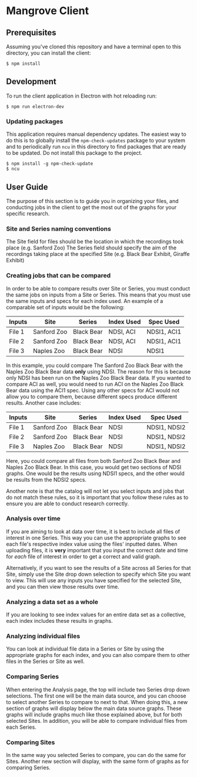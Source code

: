 # Mangrove Client

## Prerequisites
Assuming you've cloned this repository and have a terminal open to this directory, you can install the client:
```
$ npm install
```

## Development
To run the client application in Electron with hot reloading run:
```
$ npm run electron-dev
```

### Updating packages
This application requires manual dependency updates. The easiest way to do this is to globally install the `npm-check-updates` package to your system and to periodically run `ncu` in this directory to find packages that are ready to be updated. Do not install this package to the project.
```
$ npm install -g npm-check-update
$ ncu
```

## User Guide
The purpose of this section is to guide you in organizing your files, and conducting jobs in the client to get the most out of the graphs for your specific research.

### Site and Series naming conventions
The Site field for files should be the location in which the recordings took place (e.g. Sanford Zoo) The Series field should specify the aim of the recordings taking place at the specified Site (e.g. Black Bear Exhibit, Giraffe Exhibit)

### Creating jobs that can be compared
In order to be able to compare results over Site or Series, you must conduct the same jobs on inputs from a Site or Series. This means that you must use the same inputs and specs for each index used. An example of a comparable set of inputs would be the following:

| Inputs | Site | Series | Index Used | Spec Used |
| ------ | ---- | ------ | ---------- | --------- |
| File 1 | Sanford Zoo | Black Bear | NDSI, ACI | NDSI1, ACI1 |
| File 2 | Sanford Zoo | Black Bear | NDSI, ACI | NDSI1, ACI1 |
| File 3 | Naples Zoo | Black Bear | NDSI | NDSI1 |

In this example, you could compare The Sanford Zoo Black Bear with the Naples Zoo Black Bear data **only** using NDSI. The reason for this is because only NDSI has been run on the Naples Zoo Black Bear data. If you wanted to compare ACI as well, you would need to run ACI on the Naples Zoo Black Bear data using the ACI1 spec. Using any other specs for ACI would not allow you to compare them, because different specs produce different results. Another case includes:

| Inputs | Site | Series | Index Used | Spec Used |
| ------ | ---- | ------ | ---------- | --------- |
| File 1 | Sanford Zoo | Black Bear | NDSI | NDSI1, NDSI2 |
| File 2 | Sanford Zoo | Black Bear | NDSI | NDSI1, NDSI2 |
| File 3 | Naples Zoo | Black Bear | NDSI | NDSI1, NDSI2 |

Here, you could compare all files from both Sanford Zoo Black Bear and Naples Zoo Black Bear. In this case, you would get two sections of NDSI graphs. One would be the results using NDSI1 specs, and the other would be results from the NDSI2 specs.

Another note is that the catalog will not let you select inputs and jobs that do not match these rules, so it is important that you follow these rules as to ensure you are able to conduct research correctly.

### Analysis over time
If you are aiming to look at data over time, it is best to include all files of interest in one Series. This way you can use the appropriate graphs to see each file's respective index value using the files' inputted dates. When uploading files, it is **very** important that you input the correct date and time for *each* file of interest in order to get a correct and valid graph.

Alternatively, if you want to see the results of a Site across all Series for that Site, simply use the Site drop down selection to specify which Site you want to view. This will use any inputs you have specified for the selected Site, and you can then view those results over time. 

### Analyzing a data set as a whole
If you are looking to see index values for an entire data set as a collective, each index includes these results in graphs.

### Analyzing individual files
You can look at individual file data in a Series or Site by using the appropriate graphs for each index, and you can also compare them to other files in the Series or Site as well.

### Comparing Series
When entering the Analysis page, the top will include two Series drop down selections. The first one will be the main data source, and you can choose to select another Series to compare to next to that. When doing this, a new section of graphs will display below the main data source graphs. These graphs will include graphs much like those explained above, but for both selected Sites. In addition, you will be able to compare individual files from each Series.

### Comparing Sites
In the same way you selected Series to compare, you can do the same for Sites. Another new section will display, with the same form of graphs as for comparing Series.
